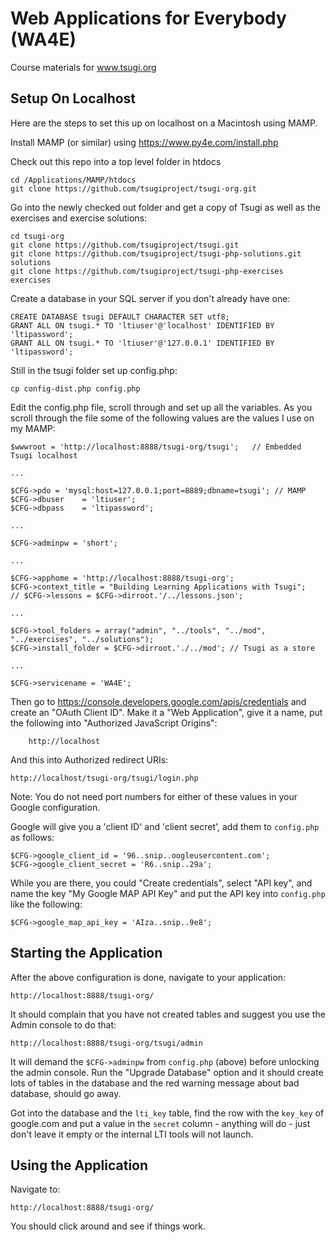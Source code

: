 Web Applications for Everybody (WA4E)
=====================================

Course materials for www.tsugi.org

Setup On Localhost
------------------

Here are the steps to set this up on localhost on a Macintosh using MAMP.

Install MAMP (or similar) using https://www.py4e.com/install.php

Check out this repo into a top level folder in htdocs

    cd /Applications/MAMP/htdocs
    git clone https://github.com/tsugiproject/tsugi-org.git

Go into the newly checked out folder and get a copy of Tsugi as well as the exercises and
exercise solutions:

    cd tsugi-org
    git clone https://github.com/tsugiproject/tsugi.git
    git clone https://github.com/tsugiproject/tsugi-php-solutions.git solutions
    git clone https://github.com/tsugiproject/tsugi-php-exercises exercises

Create a database in your SQL server if you don't already have one:

    CREATE DATABASE tsugi DEFAULT CHARACTER SET utf8;
    GRANT ALL ON tsugi.* TO 'ltiuser'@'localhost' IDENTIFIED BY 'ltipassword';
    GRANT ALL ON tsugi.* TO 'ltiuser'@'127.0.0.1' IDENTIFIED BY 'ltipassword';

Still in the tsugi folder set up config.php:

    cp config-dist.php config.php

Edit the config.php file, scroll through and set up all the variables.  As you scroll through the file
some of the following values are the values I use on my MAMP:

    $wwwroot = 'http://localhost:8888/tsugi-org/tsugi';   // Embedded Tsugi localhost
    
    ...
    
    $CFG->pdo = 'mysql:host=127.0.0.1;port=8889;dbname=tsugi'; // MAMP
    $CFG->dbuser    = 'ltiuser';
    $CFG->dbpass    = 'ltipassword';
    
    ...
    
    $CFG->adminpw = 'short';
    
    ...
    
    $CFG->apphome = 'http://localhost:8888/tsugi-org';
    $CFG->context_title = "Building Learning Applications with Tsugi";
    // $CFG->lessons = $CFG->dirroot.'/../lessons.json';
    
    ... 
    
    $CFG->tool_folders = array("admin", "../tools", "../mod", "../exercises", "../solutions");
    $CFG->install_folder = $CFG->dirroot.'./../mod'; // Tsugi as a store
    
    ...
    
    $CFG->servicename = 'WA4E';

Then go to https://console.developers.google.com/apis/credentials and
create an "OAuth Client ID".  Make it a "Web Application", give it a name,
put the following into "Authorized JavaScript Origins":

        http://localhost

And this into Authorized redirect URIs:

    http://localhost/tsugi-org/tsugi/login.php

Note: You do not need port numbers for either of these values in your Google
configuration.

Google will give you a 'client ID' and 'client secret', add them to `config.php`
as follows:

    $CFG->google_client_id = '96..snip..oogleusercontent.com';
    $CFG->google_client_secret = 'R6..snip..29a';

While you are there, you could "Create credentials", select "API
key", and name the key "My Google MAP API Key" and put the API
key into `config.php` like the following:

    $CFG->google_map_api_key = 'AIza..snip..9e8';

Starting the Application
------------------------

After the above configuration is done, navigate to your application:

    http://localhost:8888/tsugi-org/

It should complain that you have not created tables and suggest you 
use the Admin console to do that:

    http://localhost:8888/tsugi-org/tsugi/admin

It will demand the `$CFG->adminpw` from `config.php` (above) before 
unlocking the admin console.  Run the "Upgrade Database" option and
it should create lots of tables in the database and the red warning
message about bad database, should go away.

Got into the database and the `lti_key` table, find the row with the `key_key`
of google.com and put a value in the `secret` column - anything will do - 
just don't leave it empty or the internal LTI tools will not launch.

Using the Application
---------------------

Navigate to:

    http://localhost:8888/tsugi-org/

You should click around and see if things work.

